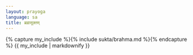 ```yaml
---
layout: prayoga
language: sa
title: ब्रह्मसूक्तम्
---
```


{% capture my_include %}{% include sukta/brahma.md %}{% endcapture %}
{{ my_include | markdownify }}
